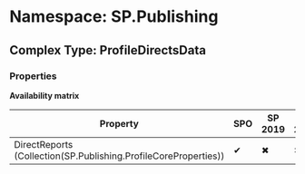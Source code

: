 # Namespace: SP.Publishing

## Complex Type: ProfileDirectsData

### Properties

**Availability matrix**

Property | SPO | SP 2019 | SP 2016 | SP 2013
----------|-----|---------|---------|--------
DirectReports (Collection(SP.Publishing.ProfileCoreProperties)) | ✔ | ✖ | ✖ | ✖
